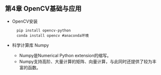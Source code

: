 ## 第4章 OpenCV基础与应用
- OpenCV安装

		pip install opencv-python
        conda install opencv #anaconda环境
- 科学计算库 Numpy
	- Numpy是Numerical Python extension的缩写。
	- Numpy支持高阶、大量计算的矩阵、向量计算，与此同时还提供了较为丰富的函数。